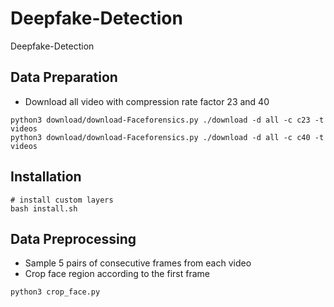 # Deepfake-Detection
Deepfake-Detection


## Data Preparation
- Download all video with compression rate factor 23 and 40
```
python3 download/download-Faceforensics.py ./download -d all -c c23 -t videos
python3 download/download-Faceforensics.py ./download -d all -c c40 -t videos
```

## Installation
```
# install custom layers
bash install.sh
```

## Data Preprocessing
- Sample 5 pairs of consecutive frames from each video
- Crop face region according to the first frame
```
python3 crop_face.py
```
